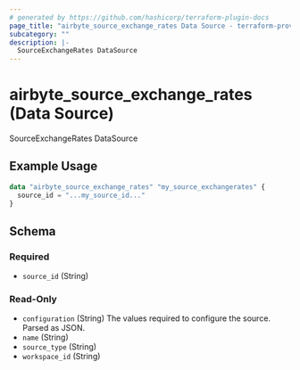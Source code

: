 ```yaml
---
# generated by https://github.com/hashicorp/terraform-plugin-docs
page_title: "airbyte_source_exchange_rates Data Source - terraform-provider-airbyte"
subcategory: ""
description: |-
  SourceExchangeRates DataSource
---
```


# airbyte_source_exchange_rates (Data Source)

SourceExchangeRates DataSource

## Example Usage

```terraform
data "airbyte_source_exchange_rates" "my_source_exchangerates" {
  source_id = "...my_source_id..."
}
```

<!-- schema generated by tfplugindocs -->
## Schema

### Required

- `source_id` (String)

### Read-Only

- `configuration` (String) The values required to configure the source. Parsed as JSON.
- `name` (String)
- `source_type` (String)
- `workspace_id` (String)


